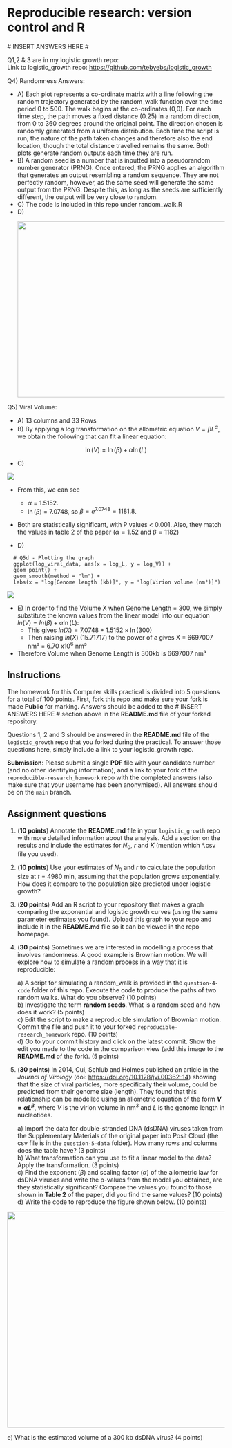 # Reproducible research: version control and R

\# INSERT ANSWERS HERE #

Q1,2 & 3 are in my logistic growth repo:\
Link to logistic_growth repo: https://github.com/tebyebs/logistic_growth

Q4) Randomness Answers:
- A) Each plot represents a co-ordinate matrix with a line following the random trajectory generated by the random_walk function over the time period 0 to 500. The walk begins at the co-ordinates (0,0). For each time step, the path moves a fixed distance (0.25) in a random direction, from 0 to 360 degrees around the original point. The direction chosen is randomly generated from a uniform distribution. Each time the script is run, the nature of the path taken changes and therefore also the end location, though the total distance travelled remains the same. Both plots generate random outputs each time they are run. 
- B) A random seed is a number that is inputted into a pseudorandom number generator (PRNG). Once entered, the PRNG applies an algorithm that generates an output resembling a random sequence. They are not perfectly random, however, as the same seed will generate the same output from the PRNG. Despite this, as long as the seeds are sufficiently different, the output will be very close to random.
- C) The code is included in this repo under random_walk.R
- D) <p align="center">
        <img src="https://github.com/tebyebs/reproducible-research_homework/blob/main/changes.png" width="607" height="407">
     </p>

Q5) Viral Volume:
- A) 13 columns and 33 Rows
- B) By applying a log transformation on the allometric equation $V = \beta L^{\alpha}$, we obtain the following that can fit a linear equation:

$$
\ln(V) = \ln(\beta) + \alpha \ln(L)
$$

- C)

![](Summary.png)

- From this, we can see
  -   $\alpha$ = 1.5152.
  -   $\ln(\beta)$ = 7.0748, so $\beta = e^{7.0748} = 1181.8$.
- Both are statistically significant, with P values < 0.001. Also, they match the values in table 2 of the paper ($\alpha = 1.52$ and $\beta = 1182$)

- D)
``` {r}
  # Q5d - Plotting the graph 
  ggplot(log_viral_data, aes(x = log_L, y = log_V)) +
  geom_point() +
  geom_smooth(method = "lm") + 
  labs(x = "log[Genome length (kb)]", y = "log[Virion volume (nm³)]")
```

![](Q5dPlot.png)

- E) In order to find the Volume X when Genome Length = 300, we simply substitute the known values from the linear model into our equation $ln(V) = ln(\beta) + \alpha\ln(L)$:
  - This gives $ln(X) = 7.0748 + 1.5152 \times \ln(300)$
  - Then raising $ln(X)$ (15.71717) to the power of $e$ gives X = 6697007 nm³ = 6.70 x10<sup>6</sup> nm³
- Therefore Volume when Genome Length is 300kb is 6697007 nm³



## Instructions

The homework for this Computer skills practical is divided into 5 questions for a total of 100 points. First, fork this repo and make sure your fork is made **Public** for marking. Answers should be added to the # INSERT ANSWERS HERE # section above in the **README.md** file of your forked repository.

Questions 1, 2 and 3 should be answered in the **README.md** file of the `logistic_growth` repo that you forked during the practical. To answer those questions here, simply include a link to your logistic_growth repo.

**Submission**: Please submit a single **PDF** file with your candidate number (and no other identifying information), and a link to your fork of the `reproducible-research_homework` repo with the completed answers (also make sure that your username has been anonymised). All answers should be on the `main` branch.

## Assignment questions 

1) (**10 points**) Annotate the **README.md** file in your `logistic_growth` repo with more detailed information about the analysis. Add a section on the results and include the estimates for $N_0$, $r$ and $K$ (mention which *.csv file you used).
   
2) (**10 points**) Use your estimates of $N_0$ and $r$ to calculate the population size at $t$ = 4980 min, assuming that the population grows exponentially. How does it compare to the population size predicted under logistic growth? 

3) (**20 points**) Add an R script to your repository that makes a graph comparing the exponential and logistic growth curves (using the same parameter estimates you found). Upload this graph to your repo and include it in the **README.md** file so it can be viewed in the repo homepage.
   
4) (**30 points**) Sometimes we are interested in modelling a process that involves randomness. A good example is Brownian motion. We will explore how to simulate a random process in a way that it is reproducible:

   a) A script for simulating a random_walk is provided in the `question-4-code` folder of this repo. Execute the code to produce the paths of two random walks. What do you observe? (10 points) \
   b) Investigate the term **random seeds**. What is a random seed and how does it work? (5 points) \
   c) Edit the script to make a reproducible simulation of Brownian motion. Commit the file and push it to your forked `reproducible-research_homework` repo. (10 points) \
   d) Go to your commit history and click on the latest commit. Show the edit you made to the code in the comparison view (add this image to the **README.md** of the fork). (5 points) 

5) (**30 points**) In 2014, Cui, Schlub and Holmes published an article in the *Journal of Virology* (doi: https://doi.org/10.1128/jvi.00362-14) showing that the size of viral particles, more specifically their volume, could be predicted from their genome size (length). They found that this relationship can be modelled using an allometric equation of the form **$`V = \alpha L^{\beta}`$**, where $`V`$ is the virion volume in nm<sup>3</sup> and $`L`$ is the genome length in nucleotides.

   a) Import the data for double-stranded DNA (dsDNA) viruses taken from the Supplementary Materials of the original paper into Posit Cloud (the csv file is in the `question-5-data` folder). How many rows and columns does the table have? (3 points)\
   b) What transformation can you use to fit a linear model to the data? Apply the transformation. (3 points) \
   c) Find the exponent ($\beta$) and scaling factor ($\alpha$) of the allometric law for dsDNA viruses and write the p-values from the model you obtained, are they statistically significant? Compare the values you found to those shown in **Table 2** of the paper, did you find the same values? (10 points) \
   d) Write the code to reproduce the figure shown below. (10 points) 

  <p align="center">
     <img src="https://github.com/josegabrielnb/reproducible-research_homework/blob/main/question-5-data/allometric_scaling.png" width="600" height="500">
  </p>

  e) What is the estimated volume of a 300 kb dsDNA virus? (4 points) 
